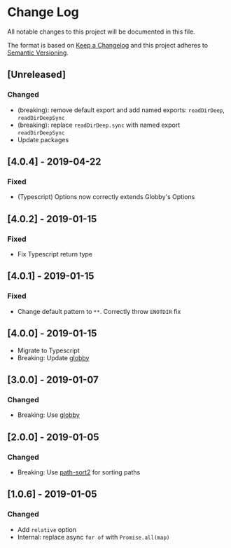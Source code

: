 # Change Log

All notable changes to this project will be documented in this file.

The format is based on [Keep a Changelog](http://keepachangelog.com/)
and this project adheres to [Semantic Versioning](http://semver.org/).

## [Unreleased]

### Changed

-   (breaking): remove default export and add named exports: `readDirDeep`, `readDirDeepSync`
-   (breaking): replace `readDirDeep.sync` with named export `readDirDeepSync`
-   Update packages

## [4.0.4] - 2019-04-22

### Fixed

-   (Typescript) Options now correctly extends Globby's Options

## [4.0.2] - 2019-01-15

### Fixed

-   Fix Typescript return type

## [4.0.1] - 2019-01-15

### Fixed

-   Change default pattern to `**`. Correctly throw `ENOTDIR` fix

## [4.0.0] - 2019-01-15

-   Migrate to Typescript
-   Breaking: Update [globby](https://github.com/sindresorhus/globby)

## [3.0.0] - 2019-01-07

### Changed

-   Breaking: Use [globby](https://github.com/sindresorhus/globby)

## [2.0.0] - 2019-01-05

### Changed

-   Breaking: Use [path-sort2](https://github.com/jamiebuilds/path-sort2) for sorting paths

## [1.0.6] - 2019-01-05

### Changed

-   Add `relative` option
-   Internal: replace async `for of` with `Promise.all(map)`
